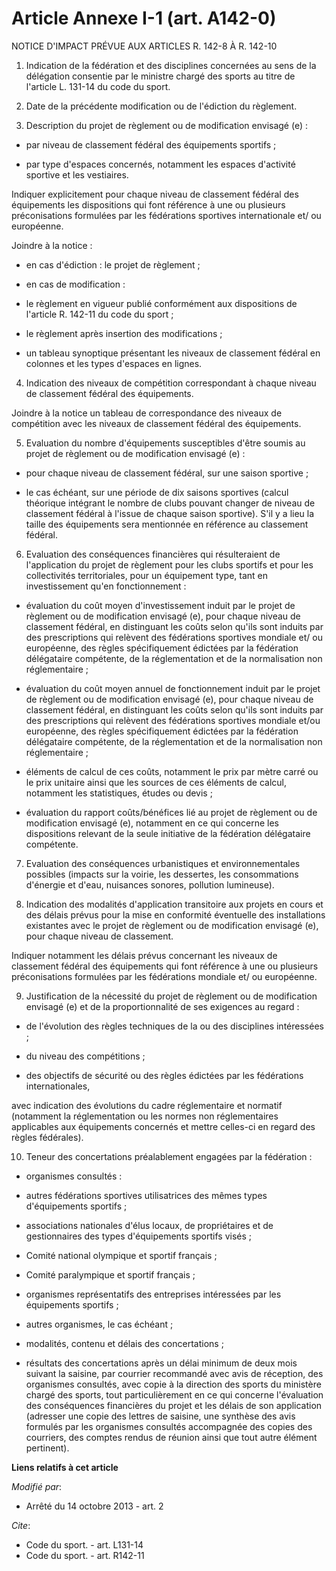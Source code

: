 # Article Annexe I-1 (art. A142-0)

NOTICE D'IMPACT PRÉVUE AUX ARTICLES R. 142-8 À R. 142-10 

1. Indication de la fédération et des disciplines concernées au sens de la délégation consentie par le ministre chargé des
sports au titre de l'article L. 131-14 du code du sport. 

2. Date de la précédente modification ou de l'édiction du règlement. 

3. Description du projet de règlement ou de modification envisagé (e) :

- par niveau de classement fédéral des équipements sportifs ;

- par type d'espaces concernés, notamment les espaces d'activité sportive et les vestiaires. 

Indiquer explicitement pour chaque niveau de classement fédéral des équipements les dispositions qui font référence à une ou
plusieurs préconisations formulées par les fédérations sportives internationale et/ ou européenne. 

Joindre à la notice :

- en cas d'édiction : le projet de règlement ;

- en cas de modification :

- le règlement en vigueur publié conformément aux dispositions de l'article R. 142-11 du code du sport ;

- le règlement après insertion des modifications ;

- un tableau synoptique présentant les niveaux de classement fédéral en colonnes et les types d'espaces en lignes. 

4. Indication des niveaux de compétition correspondant à chaque niveau de classement fédéral des équipements. 

Joindre à la notice un tableau de correspondance des niveaux de compétition avec les niveaux de classement fédéral des
équipements. 

5. Evaluation du nombre d'équipements susceptibles d'être soumis au projet de règlement ou de modification envisagé (e) :

- pour chaque niveau de classement fédéral, sur une saison sportive ;

- le cas échéant, sur une période de dix saisons sportives (calcul théorique intégrant le nombre de clubs pouvant changer de
niveau de classement fédéral à l'issue de chaque saison sportive). S'il y a lieu la taille des équipements sera mentionnée en
référence au classement fédéral. 

6. Evaluation des conséquences financières qui résulteraient de l'application du projet de règlement pour les clubs sportifs
et pour les collectivités territoriales, pour un équipement type, tant en investissement qu'en fonctionnement :

- évaluation du coût moyen d'investissement induit par le projet de règlement ou de modification envisagé (e), pour chaque
niveau de classement fédéral, en distinguant les coûts selon qu'ils sont induits par des prescriptions qui relèvent des
fédérations sportives mondiale et/ ou européenne, des règles spécifiquement édictées par la fédération délégataire
compétente, de la réglementation et de la normalisation non réglementaire ;

- évaluation du coût moyen annuel de fonctionnement induit par le projet de règlement ou de modification envisagé (e), pour
chaque niveau de classement fédéral, en distinguant les coûts selon qu'ils sont induits par des prescriptions qui relèvent
des fédérations sportives mondiale et/ou européenne, des règles spécifiquement édictées par la fédération délégataire
compétente, de la réglementation et de la normalisation non réglementaire ;

- éléments de calcul de ces coûts, notamment le prix par mètre carré ou le prix unitaire ainsi que les sources de ces
éléments de calcul, notamment les statistiques, études ou devis ;

- évaluation du rapport coûts/bénéfices lié au projet de règlement ou de modification envisagé (e), notamment en ce qui
concerne les dispositions relevant de la seule initiative de la fédération délégataire compétente. 

7. Evaluation des conséquences urbanistiques et environnementales possibles (impacts sur la voirie, les dessertes, les
consommations d'énergie et d'eau, nuisances sonores, pollution lumineuse). 

8. Indication des modalités d'application transitoire aux projets en cours et des délais prévus pour la mise en conformité
éventuelle des installations existantes avec le projet de règlement ou de modification envisagé (e), pour chaque niveau de
classement. 

Indiquer notamment les délais prévus concernant les niveaux de classement fédéral des équipements qui font référence à une ou
plusieurs préconisations formulées par les fédérations mondiale et/ ou européenne. 

9. Justification de la nécessité du projet de règlement ou de modification envisagé (e) et de la proportionnalité de ses
exigences au regard :

- de l'évolution des règles techniques de la ou des disciplines intéressées ;

- du niveau des compétitions ;

- des objectifs de sécurité ou des règles édictées par les fédérations internationales, 

avec indication des évolutions du cadre réglementaire et normatif (notamment la réglementation ou les normes non
réglementaires applicables aux équipements concernés et mettre celles-ci en regard des règles fédérales). 

10. Teneur des concertations préalablement engagées par la fédération :

- organismes consultés :

- autres fédérations sportives utilisatrices des mêmes types d'équipements sportifs ;

- associations nationales d'élus locaux, de propriétaires et de gestionnaires des types d'équipements sportifs visés ;

- Comité national olympique et sportif français ;

- Comité paralympique et sportif français ;

- organismes représentatifs des entreprises intéressées par les équipements sportifs ;

- autres organismes, le cas échéant ;

- modalités, contenu et délais des concertations ;

- résultats des concertations après un délai minimum de deux mois suivant la saisine, par courrier recommandé avec avis de
réception, des organismes consultés, avec copie à la direction des sports du ministère chargé des sports, tout
particulièrement en ce qui concerne l'évaluation des conséquences financières du projet et les délais de son application
(adresser une copie des lettres de saisine, une synthèse des avis formulés par les organismes consultés accompagnée des
copies des courriers, des comptes rendus de réunion ainsi que tout autre élément pertinent).

**Liens relatifs à cet article**

_Modifié par_:

  - Arrêté du 14 octobre 2013 - art. 2

_Cite_:

  - Code du sport. - art. L131-14
  - Code du sport. - art. R142-11
